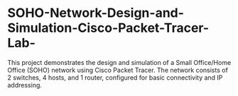 # SOHO-Network-Design-and-Simulation-Cisco-Packet-Tracer-Lab-
This project demonstrates the design and simulation of a Small Office/Home Office (SOHO) network using Cisco Packet Tracer. The network consists of 2 switches, 4 hosts, and 1 router, configured for basic connectivity and IP addressing.
